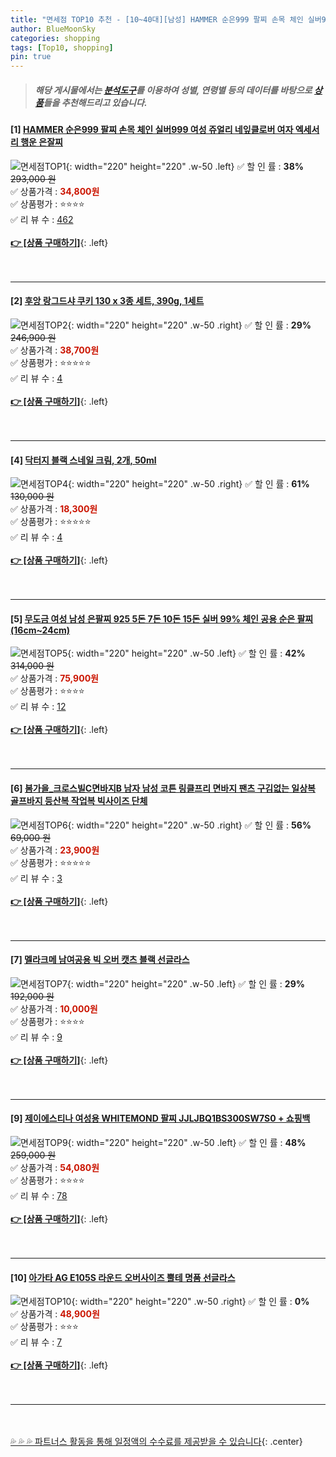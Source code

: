 ```yaml
---
title: "면세점 TOP10 추천 - [10~40대][남성] HAMMER 순은999 팔찌 손목 체인 실버999 여성 쥬얼리 네잎클로버 여자 엑세서리 행운 은잘찌"
author: BlueMoonSky
categories: shopping
tags: [Top10, shopping]
pin: true
---
```


> ##### 해당 게시물에서는 [**분석도구**](https://itemscout.io/)를 이용하여 **성별**, **연령별** 등의 데이터를 바탕으로 [**상품**](https://link.coupang.com/a/baae76)들을 추천해드리고 있습니다.

#### [1] [HAMMER 순은999 팔찌 손목 체인 실버999 여성 쥬얼리 네잎클로버 여자 엑세서리 행운 은잘찌](https://link.coupang.com/re/AFFSDP?lptag=AF5964186&subid=bluemoonsky6999&pageKey=7216964946&traceid=V0-153&itemId=18278738364&vendorItemId=86738844863)
![면세점TOP1](https://thumbnail9.coupangcdn.com/thumbnails/remote/230x230ex/image/vendor_inventory/b4fd/efe69d112e16db34345737b5e8fb73e7892ddb87a74df523eb07603b1c86.jpg){: width="220" height="220" .w-50 .left}
✅ 할 인 률 : **38%** ~~<del class="base-price"> 293,000  </del>원~~<br>
✅ 상품가격 : <span style="color:#cb1400"> **34,800원** </span><br>
✅ 상품평가 : ⭐⭐⭐⭐<br>
✅ 리 뷰 수 : [462](https://link.coupang.com/re/AFFSDP?lptag=AF5964186&subid=bluemoonsky6999&pageKey=7216964946&traceid=V0-153&itemId=18278738364&vendorItemId=86738844863)<br>
<br>
[**👉  [상품 구매하기]**](https://link.coupang.com/re/AFFSDP?lptag=AF5964186&subid=bluemoonsky6999&pageKey=7216964946&traceid=V0-153&itemId=18278738364&vendorItemId=86738844863){: .left}
<br>
<br>
<br>

***

#### [2] [후앙 랑그드샤 쿠키 130 x 3종 세트, 390g, 1세트](https://link.coupang.com/re/AFFSDP?lptag=AF5964186&subid=bluemoonsky6999&pageKey=6997397074&traceid=V0-153&itemId=17147333192&vendorItemId=84320088709)
![면세점TOP2](https://thumbnail10.coupangcdn.com/thumbnails/remote/230x230ex/image/retail/images/2022/12/14/14/0/c544e2b2-ada7-4e8d-a85a-9a016a7d5312.jpg){: width="220" height="220" .w-50 .right}
✅ 할 인 률 : **29%** ~~<del class="base-price"> 246,900  </del>원~~<br>
✅ 상품가격 : <span style="color:#cb1400"> **38,700원** </span><br>
✅ 상품평가 : ⭐⭐⭐⭐⭐<br>
✅ 리 뷰 수 : [4](https://link.coupang.com/re/AFFSDP?lptag=AF5964186&subid=bluemoonsky6999&pageKey=6997397074&traceid=V0-153&itemId=17147333192&vendorItemId=84320088709)<br>
<br>
[**👉  [상품 구매하기]**](https://link.coupang.com/re/AFFSDP?lptag=AF5964186&subid=bluemoonsky6999&pageKey=6997397074&traceid=V0-153&itemId=17147333192&vendorItemId=84320088709){: .left}
<br>
<br>
<br>

***

#### [4] [닥터지 블랙 스네일 크림, 2개, 50ml](https://link.coupang.com/re/AFFSDP?lptag=AF5964186&subid=bluemoonsky6999&pageKey=7112172506&traceid=V0-153&itemId=17782673246&vendorItemId=86285370248)
![면세점TOP4](https://thumbnail6.coupangcdn.com/thumbnails/remote/230x230ex/image/retail/images/d0314271-7150-4d5b-b831-602a9f1ae4f38963328785700177971.png){: width="220" height="220" .w-50 .right}
✅ 할 인 률 : **61%** ~~<del class="base-price"> 130,000  </del>원~~<br>
✅ 상품가격 : <span style="color:#cb1400"> **18,300원** </span><br>
✅ 상품평가 : ⭐⭐⭐⭐⭐<br>
✅ 리 뷰 수 : [4](https://link.coupang.com/re/AFFSDP?lptag=AF5964186&subid=bluemoonsky6999&pageKey=7112172506&traceid=V0-153&itemId=17782673246&vendorItemId=86285370248)<br>
<br>
[**👉  [상품 구매하기]**](https://link.coupang.com/re/AFFSDP?lptag=AF5964186&subid=bluemoonsky6999&pageKey=7112172506&traceid=V0-153&itemId=17782673246&vendorItemId=86285370248){: .left}
<br>
<br>
<br>

***

#### [5] [무도금 여성 남성 은팔찌 925 5돈 7돈 10돈 15돈 실버 99% 체인 공용 순은 팔찌(16cm~24cm)](https://link.coupang.com/re/AFFSDP?lptag=AF5964186&subid=bluemoonsky6999&pageKey=4909738114&traceid=V0-153&itemId=6409604543&vendorItemId=73704250830)
![면세점TOP5](https://thumbnail10.coupangcdn.com/thumbnails/remote/230x230ex/image/vendor_inventory/b66d/d86682e3e9904b84529d3f104a7df6760637c91aca4f243d59a68c3eb4c8.jpg){: width="220" height="220" .w-50 .left}
✅ 할 인 률 : **42%** ~~<del class="base-price"> 314,000  </del>원~~<br>
✅ 상품가격 : <span style="color:#cb1400"> **75,900원** </span><br>
✅ 상품평가 : ⭐⭐⭐⭐<br>
✅ 리 뷰 수 : [12](https://link.coupang.com/re/AFFSDP?lptag=AF5964186&subid=bluemoonsky6999&pageKey=4909738114&traceid=V0-153&itemId=6409604543&vendorItemId=73704250830)<br>
<br>
[**👉  [상품 구매하기]**](https://link.coupang.com/re/AFFSDP?lptag=AF5964186&subid=bluemoonsky6999&pageKey=4909738114&traceid=V0-153&itemId=6409604543&vendorItemId=73704250830){: .left}
<br>
<br>
<br>

***

#### [6] [봄가을_크로스빌C면바지B 남자 남성 코튼 링클프리 면바지 팬츠 구김없는 일상복 골프바지 등산복 작업복 빅사이즈 단체](https://link.coupang.com/re/AFFSDP?lptag=AF5964186&subid=bluemoonsky6999&pageKey=5918258822&traceid=V0-153&itemId=10451358692&vendorItemId=77764404636)
![면세점TOP6](https://thumbnail8.coupangcdn.com/thumbnails/remote/230x230ex/image/vendor_inventory/992b/c241c6d05fce24772cd3869aca4f2c72bba3bc04a256c1646b997d2519b8.jpg){: width="220" height="220" .w-50 .right}
✅ 할 인 률 : **56%** ~~<del class="base-price"> 69,000  </del>원~~<br>
✅ 상품가격 : <span style="color:#cb1400"> **23,900원** </span><br>
✅ 상품평가 : ⭐⭐⭐⭐⭐<br>
✅ 리 뷰 수 : [3](https://link.coupang.com/re/AFFSDP?lptag=AF5964186&subid=bluemoonsky6999&pageKey=5918258822&traceid=V0-153&itemId=10451358692&vendorItemId=77764404636)<br>
<br>
[**👉  [상품 구매하기]**](https://link.coupang.com/re/AFFSDP?lptag=AF5964186&subid=bluemoonsky6999&pageKey=5918258822&traceid=V0-153&itemId=10451358692&vendorItemId=77764404636){: .left}
<br>
<br>
<br>

***

#### [7] [멜라크메 남여공용 빅 오버 캣츠 블랙 선글라스](https://link.coupang.com/re/AFFSDP?lptag=AF5964186&subid=bluemoonsky6999&pageKey=2082223437&traceid=V0-153&itemId=3537088872&vendorItemId=86213775191)
![면세점TOP7](https://thumbnail6.coupangcdn.com/thumbnails/remote/230x230ex/image/rs_quotation_api/njoxim2a/14f56773b0c24a34bf6f79f6a1fb9365.jpg){: width="220" height="220" .w-50 .left}
✅ 할 인 률 : **29%** ~~<del class="base-price"> 192,000  </del>원~~<br>
✅ 상품가격 : <span style="color:#cb1400"> **10,000원** </span><br>
✅ 상품평가 : ⭐⭐⭐⭐<br>
✅ 리 뷰 수 : [9](https://link.coupang.com/re/AFFSDP?lptag=AF5964186&subid=bluemoonsky6999&pageKey=2082223437&traceid=V0-153&itemId=3537088872&vendorItemId=86213775191)<br>
<br>
[**👉  [상품 구매하기]**](https://link.coupang.com/re/AFFSDP?lptag=AF5964186&subid=bluemoonsky6999&pageKey=2082223437&traceid=V0-153&itemId=3537088872&vendorItemId=86213775191){: .left}
<br>
<br>
<br>

***

#### [9] [제이에스티나 여성용 WHITEMOND 팔찌 JJLJBQ1BS300SW7S0 + 쇼핑백](https://link.coupang.com/re/AFFSDP?lptag=AF5964186&subid=bluemoonsky6999&pageKey=6970817157&traceid=V0-153&itemId=17002486962&vendorItemId=84178444100)
![면세점TOP9](https://thumbnail10.coupangcdn.com/thumbnails/remote/230x230ex/image/retail/images/716811600681808-1988e89c-4f56-4737-88d8-a90c2316f14b.jpg){: width="220" height="220" .w-50 .left}
✅ 할 인 률 : **48%** ~~<del class="base-price"> 259,000  </del>원~~<br>
✅ 상품가격 : <span style="color:#cb1400"> **54,080원** </span><br>
✅ 상품평가 : ⭐⭐⭐⭐<br>
✅ 리 뷰 수 : [78](https://link.coupang.com/re/AFFSDP?lptag=AF5964186&subid=bluemoonsky6999&pageKey=6970817157&traceid=V0-153&itemId=17002486962&vendorItemId=84178444100)<br>
<br>
[**👉  [상품 구매하기]**](https://link.coupang.com/re/AFFSDP?lptag=AF5964186&subid=bluemoonsky6999&pageKey=6970817157&traceid=V0-153&itemId=17002486962&vendorItemId=84178444100){: .left}
<br>
<br>
<br>

***

#### [10] [아가타 AG E105S 라운드 오버사이즈 뿔테 명품 선글라스](https://link.coupang.com/re/AFFSDP?lptag=AF5964186&subid=bluemoonsky6999&pageKey=7336010591&traceid=V0-153&itemId=18844321866&vendorItemId=85973859482)
![면세점TOP10](https://thumbnail9.coupangcdn.com/thumbnails/remote/230x230ex/image/vendor_inventory/e040/733e905cfeed391ebe67826a75692eedf6e7e3066f809978040aa49ecf2a.jpg){: width="220" height="220" .w-50 .right}
✅ 할 인 률 : **0%** <br>
✅ 상품가격 : <span style="color:#cb1400"> **48,900원** </span><br>
✅ 상품평가 : ⭐⭐⭐<br>
✅ 리 뷰 수 : [7](https://link.coupang.com/re/AFFSDP?lptag=AF5964186&subid=bluemoonsky6999&pageKey=7336010591&traceid=V0-153&itemId=18844321866&vendorItemId=85973859482)<br>
<br>
[**👉  [상품 구매하기]**](https://link.coupang.com/re/AFFSDP?lptag=AF5964186&subid=bluemoonsky6999&pageKey=7336010591&traceid=V0-153&itemId=18844321866&vendorItemId=85973859482){: .left}
<br>
<br>
<br>

***
<br><br>[💦 💦 💦 파트너스 활동을 통해 일정액의 수수료를 제공받을 수 있습니다](https://link.coupang.com/a/baae76){: .center}